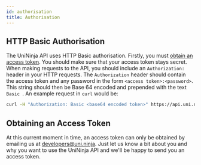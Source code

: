 ```yaml
---
id: authorisation
title: Authorisation
---
```

## HTTP Basic Authorisation
The UniNinja API uses HTTP Basic authorisation. Firstly, you must [obtain an access token](#obtaining-an-access-token). You should make sure that your access token stays secret. When making requests to the API, you should include an `Authorization:` header in your HTTP requests. The `Authorization` header should contain the access token and any password in the form `<access token>:<password>`. This string should then be Base 64 encoded and prepended with the text `Basic `. An example request in `curl` would be:

```bash
curl -H "Authorization: Basic <base64 encoded token>" https://api.uni.ninja/v0
```

## Obtaining an Access Token
At this current moment in time, an access token can only be obtained by emailing us at [developers@uni.ninja](mailto:developers@uni.ninja). Just let us know a bit about you and why you want to use the UniNinja API and we'll be happy to send you an access token.
